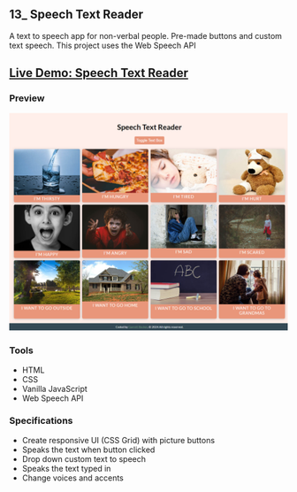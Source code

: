 ## 13_ Speech Text Reader

A text to speech app for non-verbal people. Pre-made buttons and custom text speech. This project uses the Web Speech API

## [Live Demo: Speech Text Reader]()

### Preview

!["HomePage"](./HomePage.png)

### Tools
- HTML
- CSS
- Vanilla JavaScript
- Web Speech API

### Specifications
- Create responsive UI (CSS Grid) with picture buttons
- Speaks the text when button clicked
- Drop down custom text to speech
- Speaks the text typed in
- Change voices and accents